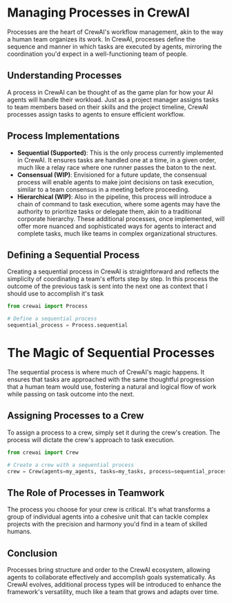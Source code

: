 # Managing Processes in CrewAI

Processes are the heart of CrewAI's workflow management, akin to the way a human team organizes its work. In CrewAI, processes define the sequence and manner in which tasks are executed by agents, mirroring the coordination you'd expect in a well-functioning team of people.

## Understanding Processes

A process in CrewAI can be thought of as the game plan for how your AI agents will handle their workload. Just as a project manager assigns tasks to team members based on their skills and the project timeline, CrewAI processes assign tasks to agents to ensure efficient workflow.

## Process Implementations

- **Sequential (Supported)**: This is the only process currently implemented in CrewAI. It ensures tasks are handled one at a time, in a given order, much like a relay race where one runner passes the baton to the next.
- **Consensual (WIP)**: Envisioned for a future update, the consensual process will enable agents to make joint decisions on task execution, similar to a team consensus in a meeting before proceeding.
- **Hierarchical (WIP)**: Also in the pipeline, this process will introduce a chain of command to task execution, where some agents may have the authority to prioritize tasks or delegate them, akin to a traditional corporate hierarchy.
These additional processes, once implemented, will offer more nuanced and sophisticated ways for agents to interact and complete tasks, much like teams in complex organizational structures.


## Defining a Sequential Process

Creating a sequential process in CrewAI is straightforward and reflects the simplicity of coordinating a team's efforts step by step. In this process the outcome of the previous task is sent into the next one as context that I should use to accomplish it's task

```python
from crewai import Process

# Define a sequential process
sequential_process = Process.sequential
```

# The Magic of Sequential Processes

The sequential process is where much of CrewAI's magic happens. It ensures that tasks are approached with the same thoughtful progression that a human team would use, fostering a natural and logical flow of work while passing on task outcome into the next.

## Assigning Processes to a Crew

To assign a process to a crew, simply set it during the crew's creation. The process will dictate the crew's approach to task execution.

```python
from crewai import Crew

# Create a crew with a sequential process
crew = Crew(agents=my_agents, tasks=my_tasks, process=sequential_process)
```

## The Role of Processes in Teamwork

The process you choose for your crew is critical. It's what transforms a group of individual agents into a cohesive unit that can tackle complex projects with the precision and harmony you'd find in a team of skilled humans.

## Conclusion

Processes bring structure and order to the CrewAI ecosystem, allowing agents to collaborate effectively and accomplish goals systematically. As CrewAI evolves, additional process types will be introduced to enhance the framework's versatility, much like a team that grows and adapts over time.